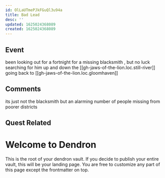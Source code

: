 ```yaml
---
id: OlLaUTmePJkFGuQl3u94a
title: Bad Lead
desc: ''
updated: 1625024368089
created: 1625024368089
---
```


## Event

been looking out for a fortnight for a missing blacksmith , but no luck  searching for him up and down the [[gh-jaws-of-the-lion.loc.still-river]]
going back to [[gh-jaws-of-the-lion.loc.gloomhaven]]

## Comments

its just not the blacksmith but an alarming number of people missing from poorer districts

## Quest Related
# Welcome to Dendron

This is the root of your dendron vault. If you decide to publish your entire vault, this will be your landing page. You are free to customize any part of this page except the frontmatter on top. 
